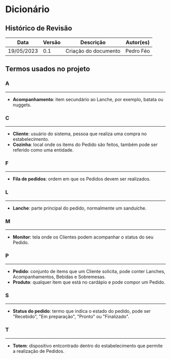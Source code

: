 # Dicionário

## Histórico de Revisão

|Data|Versão|Descrição|Autor(es)|
|----|------|---------|---------|
|19/05/2023|0.1|Criação do documento|Pedro Féo|

## Termos usados no projeto

### A
---
 - **Acompanhamento**: item secundário ao Lanche, por exemplo, batata ou nuggets.

### C
---
 - **Cliente**: usuário do sistema, pessoa que realiza uma compra no estabelecimento.
 - **Cozinha**: local onde os items do Pedido são feitos, também pode ser referido como uma entidade.

### F
---
 - **Fila de pedidos**: ordem em que os Pedidos devem ser realizados.

### L
---
 - **Lanche**: parte principal do pedido, normalmente um sanduíche.

### M
---
 - **Monitor**: tela onde os Clientes podem acompanhar o status do seu Pedido.

### P
---
 - **Pedido**: conjunto de items que um Cliente solicita, pode conter Lanches, Acompanhamentos, Bebidas e Sobremesas.
 - **Produto**: qualquer item que está no cardápio e pode compor um Pedido.

### S
---
 - **Status do pedido**: termo que indica o estado do pedido, pode ser "Recebido", "Em preparação", "Pronto" ou "Finalizado".

### T
---
 - **Totem**: dispositivo entcontrado dentro do estabelecimento que permite a realização de Pedidos.